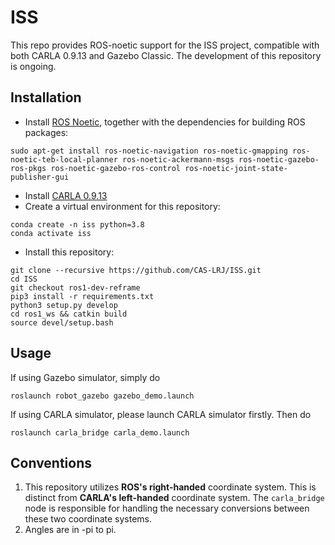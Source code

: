 # ISS
This repo provides ROS-noetic support for the ISS project, compatible with both CARLA 0.9.13 and Gazebo Classic. The development of this repository is ongoing.

## Installation
- Install [ROS Noetic](http://wiki.ros.org/noetic/Installation), together with the dependencies for building ROS packages:
```
sudo apt-get install ros-noetic-navigation ros-noetic-gmapping ros-noetic-teb-local-planner ros-noetic-ackermann-msgs ros-noetic-gazebo-ros-pkgs ros-noetic-gazebo-ros-control ros-noetic-joint-state-publisher-gui
```
- Install [CARLA 0.9.13](https://carla-releases.s3.eu-west-3.amazonaws.com/Linux/CARLA_0.9.13.tar.gz)
- Create a virtual environment for this repository:
```
conda create -n iss python=3.8
conda activate iss
```
- Install this repository:
```
git clone --recursive https://github.com/CAS-LRJ/ISS.git 
cd ISS
git checkout ros1-dev-reframe
pip3 install -r requirements.txt
python3 setup.py develop
cd ros1_ws && catkin build
source devel/setup.bash
```

## Usage
If using Gazebo simulator, simply do
```
roslaunch robot_gazebo gazebo_demo.launch
```
If using CARLA simulator, please launch CARLA simulator firstly. Then do
```
roslaunch carla_bridge carla_demo.launch
```

## Conventions
1. This repository utilizes **ROS's right-handed** coordinate system. This is distinct from **CARLA's left-handed** coordinate system. The ``carla_bridge`` node is responsible for handling the necessary conversions between these two coordinate systems.
2. Angles are in -pi to pi.